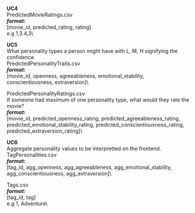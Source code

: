 **UC4**\
PredictedMovieRatings.csv\
***format:***\
[movie_id, predicted_rating, rating]\
e.g 1,3.4,3\

**UC5**\
What personality types a person might have with L, M, H signifying the confidence\
PredictedPersonalityTraits.csv\
***format:***\
[movie_id, openness, agreeableness, emotional_stability, conscientiousness, extraversion]\

PredictedPersonalityRatings.csv\
If someone had maximum of one personality type, what would they rate the movie?\
***format:***\
[movie_id, predicted_openness_rating, predicted_agreeableness_rating, predicted_emotional_stability_rating, predicted_conscientiousness_rating, predicted_extraversion_rating]\

**UC6**\
Aggregate personality values to be interpretted on the frontend.\
TagPersonalities.csv\
***format:***\
[tag_id, agg_openness, agg_agreeableness, agg_emotional_stability, agg_conscientiousness, agg_extraversion]\

Tags.csv\
***format:***\
[tag_id, tag]\
e.g 1, Adventure\
